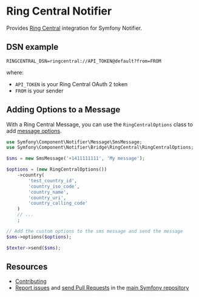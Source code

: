 Ring Central Notifier
=====================

Provides [Ring Central](https://www.ringcentral.com) integration for Symfony Notifier.

DSN example
-----------

```
RINGCENTRAL_DSN=ringcentral://API_TOKEN@default?from=FROM
```

where:

 - `API_TOKEN` is your Ring Central OAuth 2 token
 - `FROM` is your sender

Adding Options to a Message
---------------------------

With a Ring Central Message, you can use the `RingCentralOptions` class to add
[message options](https://developers.ringcentral.com/api-reference/SMS/createSMSMessage).

```php
use Symfony\Component\Notifier\Message\SmsMessage;
use Symfony\Component\Notifier\Bridge\RingCentral\RingCentralOptions;

$sms = new SmsMessage('+1411111111', 'My message');

$options = (new RingCentralOptions())
    ->country(
        'test_country_id',
        'country_iso_code',
        'country_name',
        'country_uri',
        'country_calling_code'
    )
    // ...
    ;

// Add the custom options to the sms message and send the message
$sms->options($options);

$texter->send($sms);
```

Resources
---------

 * [Contributing](https://symfony.com/doc/current/contributing/index.html)
 * [Report issues](https://github.com/symfony/symfony/issues) and
   [send Pull Requests](https://github.com/symfony/symfony/pulls)
   in the [main Symfony repository](https://github.com/symfony/symfony)
